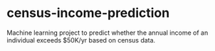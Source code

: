 # census-income-prediction
Machine learning project to predict whether the annual income of an individual exceeds $50K/yr  based on census data.
